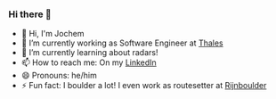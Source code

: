### Hi there 👋

<!--
**JAGdeRoos/JAGdeRoos** is a ✨ _special_ ✨ repository because its `README.md` (this file) appears on your GitHub profile.

Here are some ideas to get you started:

- 👯 I’m looking to collaborate on ...
- 🤔 I’m looking for help with ...
- 💬 Ask me about ...
- 📫 How to reach me: ...
-->
- 👋 Hi, I'm Jochem
- 🔭 I’m currently working as Software Engineer at [Thales](https://www.tevel.nl/https://www.thalesgroup.com/en/countries/europe/netherlands)
- 🌱 I’m currently learning about radars!
- 📫 How to reach me: On my [LinkedIn](https://www.linkedin.com/in/jagderoos/)
- 😄 Pronouns: he/him
- ⚡ Fun fact: I boulder a lot! I even work as routesetter at [Rijnboulder](https://mountain-network.nl/klimcentra/locaties/bouldercentrum-arnhem/)
